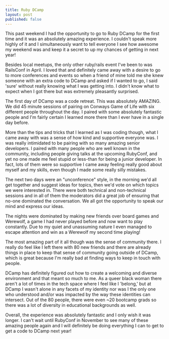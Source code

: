 ```yaml
---
title: Ruby DCamp
layout: post
published: false
---
```


This past weekend I had the opportunity to go to Ruby DCamp for the first time and
it was an absolutely amazing experience. I couldn't speak more highly of it and I
simultaneously want to tell everyone I see how awesome my weekend was and keep it
a secret to up my chances of getting in next year!

Besides local meetups, the only other ruby/rails event I've been to was RailsConf
in April. I loved that and definitely came away with a desire to go to more conferences
and events so when a friend of mine told me she knew someone with an extra code
to DCamp and asked if I wanted to go, I said 'sure' without really knowing what I
was getting into. I didn't know what to expect when I got there but was extremely
pleasantly surprised.

The first day of DCamp was a code retreat. This was absolutely AMAZING. We did 45
minute sessions of pairing on Conways Game of Life with six different people throughout
the day. I paired with some absolutely fantastic people and I'm fairly certain I learned
more there than I ever have in a single day before.

More than the tips and tricks that I learned as I was coding though, what I came away
with was a sense of how kind and supportive everyone was. I was really intimidated to be
pairing with so many amazing senior developers. I paired with many people who are
well known in the community, including people giving talks at the upcoming RubyConf,
and yet no one made me feel stupid or less-than for being a junior developer.
In fact, lots of them were so supportive I came away feeling really
good about myself and my skills, even though I made some really silly mistakes.

The next two days were an "unconference" style, in the morning we'd all get together
and suggest ideas for topics, then we'd vote on which topics we were interested
in. There were both technical and non-technical sessions and in all of them the
moderators did a great job of ensuring that no-one dominated the conversation. We all got
the opportunity to speak our mind and express our ideas.

The nights were dominated by making new friends over board games and Werewolf, a game
I had never played before and now want to play constantly. Due to my quiet and unassuming
nature I even managed to escape attention and win as a Werewolf my second time playing!

The most amazing part of it all though was the sense of community there. I really do
feel like I left there with 80 new friends and there are already things in place
to keep that sense of community going outside of DCamp, which is great because
I'm really bad at finding ways to keep in touch with people.

DCamp has definitely figured out how to create a welcoming and diverse environment
and that meant so much to me. As a queer black woman there aren't a lot of times
in the tech space where I feel like I 'belong,' but at DCamp I wasn't
alone in any facets of my identity nor was I the only one who understood and/or was
impacted by the way these identities can intersect. Out of the 80 people, there were
even ~20 bootcamp grads so there was a lot of diversity in educational backgrounds as well.

Overall, the experience was absolutely fantastic and I only wish it was longer. I can't wait
until RubyConf in November to see many of these amazing people again and I will definitely
be doing everything I can to get to get a code to DCamp next year!
